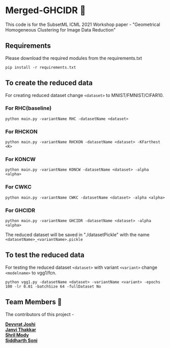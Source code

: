 # Merged-GHCIDR :star2: 

This code is for the SubsetML ICML 2021 Workshop paper - "Geometrical Homogeneous Clustering for Image Data Reduction"

## Requirements

Please download the required modules from the requirements.txt
```
pip install -r requirements.txt
```

## To create the reduced data 
For creating reduced dataset change `<dataset>` to MNIST/FMNIST/CIFAR10.

### For RHC(baseline)
```
python main.py -variantName RHC -datasetName <dataset>
```

### For RHCKON 
```
python main.py -variantName RHCKON -datasetName <dataset> -KFarthest <K>
```

### For KONCW
```
python main.py -variantName KONCW -datasetName <dataset> -alpha <alpha>
```

### For CWKC 
```
python main.py -variantName CWKC -datasetName <dataset> -alpha <alpha>
```

### For GHCIDR 
```
python main.py -variantName GHCIDR -datasetName <dataset> -alpha <alpha>
```

The reduced dataset will be saved in "./datasetPickle" with the name `<datasetName>_<variantName>.pickle`

## To test the reduced data
For testing the reduced dataset `<dataset>` with variant `<variant>` change `<modelname>` to vgg1/fcn.

```
python vgg1.py -datasetName <dataset> -variantName <variant> -epochs 100 -lr 0.01 -batchSize 64 -fullDataset No
```


## Team Members :standing_person:

The contributors of this project - 

**[Devvrat Joshi](https://github.com/devvrat-joshi)**<br>
**[Janvi Thakkar](https://github.com/jvt3112)**<br>
**[Shril Mody](https://github.com/Shrilboss)**<br> 
**[Siddharth Soni](https://github.com/SoniSiddharth)**<br> 
